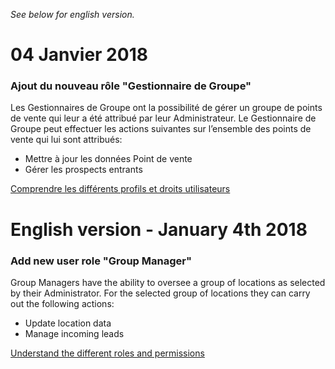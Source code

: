 *See below for english version.*

# 04 Janvier 2018

### Ajout du nouveau rôle "Gestionnaire de Groupe"

Les Gestionnaires de Groupe ont la possibilité de gérer un groupe de points de vente qui leur a été attribué par leur Administrateur. Le Gestionnaire de Groupe peut effectuer les actions suivantes sur l’ensemble des points de vente qui lui sont attribués: 

* Mettre à jour les données Point de vente  
* Gérer les prospects entrants 

[Comprendre les différents profils et droits utilisateurs](https://help.leadformance.com/hc/fr/articles/115009732307-Comprendre-les-diff%C3%A9rents-profils-et-droits-utilisateurs-)


# English version - January 4th 2018

### Add new user role "Group Manager"

Group Managers have the ability to oversee a group of locations as selected by their Administrator. For the selected group of locations they can carry out the following actions: 

* Update location data
* Manage incoming leads 

[Understand the different roles and permissions](https://help.leadformance.com/hc/en-us/articles/115009732307-Understand-the-different-roles-and-permissions)
